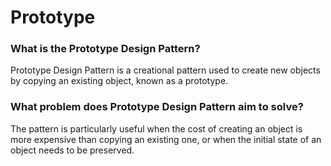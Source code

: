 # Prototype

### What is the Prototype Design Pattern?

Prototype Design Pattern is a creational pattern used to create new objects by copying an existing object, known as a prototype.

### What problem does Prototype Design Pattern aim to solve?

The pattern is particularly useful when the cost of creating an object is more expensive than copying an existing one, or when the initial state of an object needs to be preserved.

